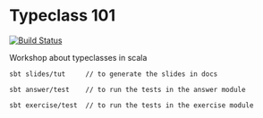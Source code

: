 # Typeclass 101

[![Build Status](https://api.travis-ci.org/julien-truffaut/Typeclass.svg?branch=master)](https://travis-ci.org/julien-truffaut/Typeclass)

Workshop about typeclasses in scala


```
sbt slides/tut     // to generate the slides in docs

sbt answer/test    // to run the tests in the answer module

sbt exercise/test  // to run the tests in the exercise module
```
